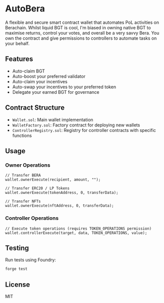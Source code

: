 # AutoBera

A flexible and secure smart contract wallet that automates PoL activities on Berachain. Whilst liquid BGT is cool, I'm biased in owning native BGT to maximise returns, control your votes, and overall be a very savvy Bera. You own the contract and give permissions to controllers to automate tasks on your behalf.

## Features

- Auto-claim BGT
- Auto-boost your preferred validator
- Auto-claim your incentives
- Auto-swap your incentives to your preferred token
- Delegate your earned BGT for governance

## Contract Structure

- `Wallet.sol`: Main wallet implementation
- `WalletFactory.sol`: Factory contract for deploying new wallets
- `ControllerRegistry.sol`: Registry for controller contracts with specific functions

## Usage

### Owner Operations

```solidity
// Transfer BERA
wallet.ownerExecute(recipient, amount, "");

// Transfer ERC20 / LP Tokens
wallet.ownerExecute(tokenAddress, 0, transferData);

// Transfer NFTs
wallet.ownerExecute(nftAddress, 0, transferData);
```

### Controller Operations

```solidity
// Execute token operations (requires TOKEN_OPERATIONS permission)
wallet.controllerExecute(target, data, TOKEN_OPERATIONS, value);
```

## Testing

Run tests using Foundry:
```bash
forge test
```

## License

MIT

